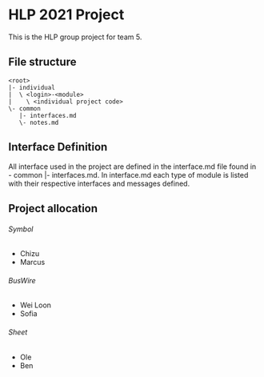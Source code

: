 # HLP 2021 Project
This is the HLP group project for team 5.

## File structure
    <root>
    |- individual
    |  \ <login>-<module>
    |    \ <individual project code>
    \- common
       |- interfaces.md
       \- notes.md
       
## Interface Definition
All interface used in the project are defined in the interface.md file found in 
  <root>   
  \- common
        |- interfaces.md.
In interface.md each type of module is listed with their respective interfaces and messages defined.

## Project allocation
###### Symbol
  * Chizu
  * Marcus
###### BusWire
  * Wei Loon
  * Sofia
###### Sheet
  * Ole
  * Ben
